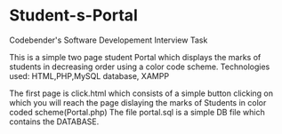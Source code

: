 # Student-s-Portal
Codebender's Software Developement Interview Task

This is a simple two page student Portal which displays the marks of students in decreasing order using a color code scheme.
Technologies used: HTML,PHP,MySQL database, XAMPP

The first page is click.html which consists of a simple button clicking on which you will reach the page dislaying the marks of Students in color coded scheme(Portal.php)
The file portal.sql is a simple DB file which contains the DATABASE.


